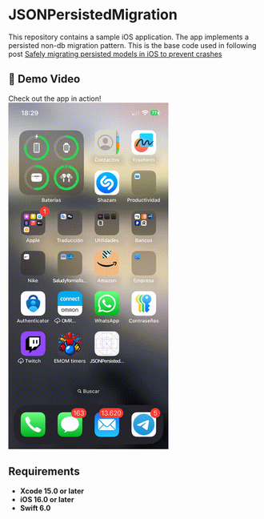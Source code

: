 
# JSONPersistedMigration
This repository contains a sample iOS application. The app implements a persisted non-db migration pattern. This is the base code used in following post [Safely migrating persisted models in iOS to prevent crashes](https://javios.eu/swift/safely-migrating-persisted-models-in-ios-to-prevent-crashes/)


## 🎥 Demo Video

Check out the app in action!  
![CombineAPIRrest Sample App review](media/v0.gif)  


## Requirements

- **Xcode 15.0 or later**
- **iOS 16.0 or later**
- **Swift 6.0**

